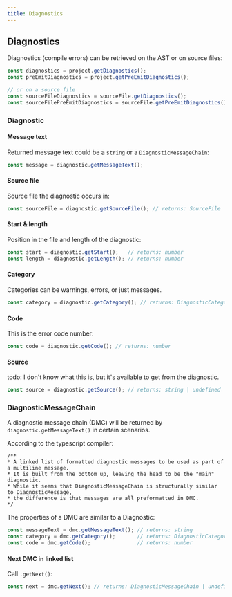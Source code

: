 ```yaml
---
title: Diagnostics
---
```


## Diagnostics

Diagnostics (compile errors) can be retrieved on the AST or on source files:

```ts
const diagnostics = project.getDiagnostics();
const preEmitDiagnostics = project.getPreEmitDiagnostics();

// or on a source file
const sourceFileDiagnostics = sourceFile.getDiagnostics();
const sourceFilePreEmitDiagnostics = sourceFile.getPreEmitDiagnostics();
```

### Diagnostic

#### Message text

Returned message text could be a `string` or a `DiagnosticMessageChain`:

```ts
const message = diagnostic.getMessageText();
```

#### Source file

Source file the diagnostic occurs in:

```ts
const sourceFile = diagnostic.getSourceFile(); // returns: SourceFile | undefined
```

#### Start & length

Position in the file and length of the diagnostic:

```ts
const start = diagnostic.getStart();   // returns: number
const length = diagnostic.getLength(); // returns: number
```

#### Category

Categories can be warnings, errors, or just messages.

```ts
const category = diagnostic.getCategory(); // returns: DiagnosticCategory
```

#### Code

This is the error code number:

```ts
const code = diagnostic.getCode(); // returns: number
```

#### Source

todo: I don't know what this is, but it's available to get from the diagnostic.

```ts
const source = diagnostic.getSource(); // returns: string | undefined
```

### DiagnosticMessageChain

A diagnostic message chain (DMC) will be returned by `diagnostic.getMessageText()` in certain scenarios.

According to the typescript compiler:

```
/**
* A linked list of formatted diagnostic messages to be used as part of a multiline message.
* It is built from the bottom up, leaving the head to be the "main" diagnostic.
* While it seems that DiagnosticMessageChain is structurally similar to DiagnosticMessage,
* the difference is that messages are all preformatted in DMC.
*/
```

The properties of a DMC are similar to a Diagnostic:

```ts
const messageText = dmc.getMessageText(); // returns: string
const category = dmc.getCategory();       // returns: DiagnosticCategory
const code = dmc.getCode();               // returns: number
```

#### Next DMC in linked list

Call `.getNext()`:

```ts
const next = dmc.getNext(); // returns: DiagnosticMessageChain | undefined
```
